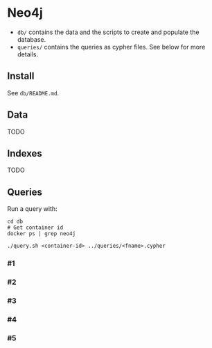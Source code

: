 # Neo4j

* `db/` contains the data and the scripts to create and populate the database.
* `queries/` contains the queries as cypher files. See below for more details.

## Install

See `db/README.md`.

## Data

TODO

## Indexes

TODO

## Queries

Run a query with:

```
cd db
# Get container id
docker ps | grep neo4j

./query.sh <container-id> ../queries/<fname>.cypher
```

### \#1

### \#2

### \#3

### \#4

### \#5
